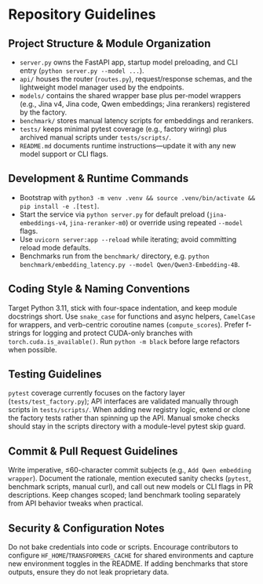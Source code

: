 # Repository Guidelines

## Project Structure & Module Organization
- `server.py` owns the FastAPI app, startup model preloading, and CLI entry (`python server.py --model ...`).
- `api/` houses the router (`routes.py`), request/response schemas, and the lightweight model manager used by the endpoints.
- `models/` contains the shared wrapper base plus per-model wrappers (e.g., Jina v4, Jina code, Qwen embeddings; Jina rerankers) registered by the factory.
- `benchmark/` stores manual latency scripts for embeddings and rerankers.
- `tests/` keeps minimal pytest coverage (e.g., factory wiring) plus archived manual scripts under `tests/scripts/`.
- `README.md` documents runtime instructions—update it with any new model support or CLI flags.

## Development & Runtime Commands
- Bootstrap with `python3 -m venv .venv && source .venv/bin/activate && pip install -e .[test]`.
- Start the service via `python server.py` for default preload (`jina-embeddings-v4`, `jina-reranker-m0`) or override using repeated `--model` flags.
- Use `uvicorn server:app --reload` while iterating; avoid committing reload mode defaults.
- Benchmarks run from the `benchmark/` directory, e.g. `python benchmark/embedding_latency.py --model Qwen/Qwen3-Embedding-4B`.

## Coding Style & Naming Conventions
Target Python 3.11, stick with four-space indentation, and keep module docstrings short. Use `snake_case` for functions and async helpers, `CamelCase` for wrappers, and verb-centric coroutine names (`compute_scores`). Prefer f-strings for logging and protect CUDA-only branches with `torch.cuda.is_available()`. Run `python -m black` before large refactors when possible.

## Testing Guidelines
`pytest` coverage currently focuses on the factory layer (`tests/test_factory.py`); API interfaces are validated manually through scripts in `tests/scripts/`. When adding new registry logic, extend or clone the factory tests rather than spinning up the API. Manual smoke checks should stay in the scripts directory with a module-level pytest skip guard.

## Commit & Pull Request Guidelines
Write imperative, ≤60-character commit subjects (e.g., `Add Qwen embedding wrapper`). Document the rationale, mention executed sanity checks (`pytest`, benchmark scripts, manual curl), and call out new models or CLI flags in PR descriptions. Keep changes scoped; land benchmark tooling separately from API behavior tweaks when practical.

## Security & Configuration Notes
Do not bake credentials into code or scripts. Encourage contributors to configure `HF_HOME`/`TRANSFORMERS_CACHE` for shared environments and capture new environment toggles in the README. If adding benchmarks that store outputs, ensure they do not leak proprietary data.
